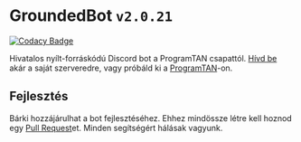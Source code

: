 # GroundedBot `v2.0.21`

[![Codacy Badge](https://app.codacy.com/project/badge/Grade/5b6e343ae1b842fa8c92661416b7d515)](https://www.codacy.com/gh/ExAtom/GroundedBot/dashboard?utm_source=github.com&utm_medium=referral&utm_content=ExAtom/GroundedBot&utm_campaign=Badge_Grade)

Hivatalos nyílt-forráskódú Discord bot a ProgramTAN csapattól.
[Hívd be](https://discord.com/api/oauth2/authorize?client_id=760874343554089010&permissions=8&scope=bot%20applications.commands) akár a saját szerveredre, vagy próbáld ki a [ProgramTAN](https://discord.gg/psHsB7B)-on.

## Fejlesztés

Bárki hozzájárulhat a bot fejlesztéséhez. Ehhez mindössze létre kell hoznod egy [Pull Request](https://docs.github.com/en/pull-requests/collaborating-with-pull-requests/proposing-changes-to-your-work-with-pull-requests/about-pull-requests)et. Minden segítségért hálásak vagyunk.
